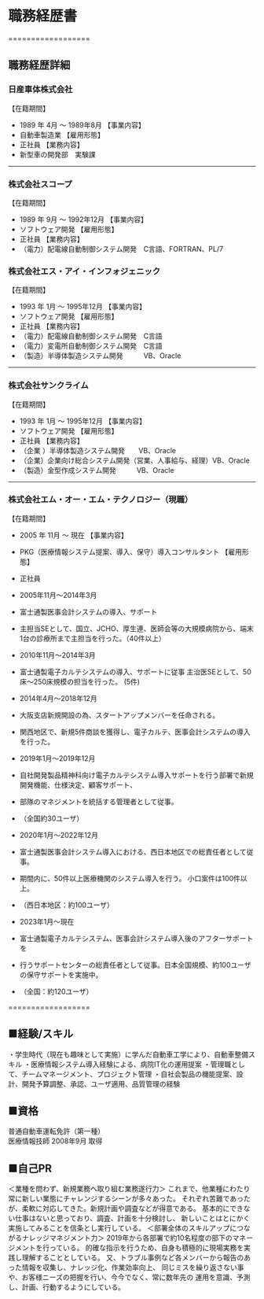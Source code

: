 # 職務経歴書

==================

## 職務経歴詳細
### 日産車体株式会社
【在籍期間】
- 1989 年 4月 ～ 1989年8月
【事業内容】
- 自動車製造業
【雇用形態】
- 正社員
【業務内容】
- 新型車の開発部　実験課


---------------------------------
### 株式会社スコープ
【在籍期間】
- 1989 年 9月 ～ 1992年12月
【事業内容】
- ソフトウェア開発
【雇用形態】
- 正社員
【業務内容】
- （電力）配電線自動制御システム開発　C言語、FORTRAN、PL/7


### 株式会社エス・アイ・インフォジェニック
【在籍期間】
- 1993 年 1月 ～ 1995年12月
【事業内容】
- ソフトウェア開発
【雇用形態】
- 正社員
【業務内容】
- （電力）配電線自動制御システム開発　C言語 
- （電力）変電所自動制御システム開発　C言語 
- （製造）半導体製造システム開発　　　VB、Oracle 


---------------------------------
### 株式会社サンクライム
【在籍期間】
- 1993 年 1月 ～ 1995年12月
【事業内容】
- ソフトウェア開発
【雇用形態】
- 正社員
【業務内容】
- （企業 ）半導体製造システム開発　　VB、Oracle 
- （企業）企業向け総合システム開発（営業、人事給与、経理）VB、Oracle 
- （製造）金型作成システム開発　　　VB、Oracle 

---------------------------------
### 株式会社エム・オー・エム・テクノロジー（現職）
【在籍期間】
- 2005 年 11月 ～ 現在
【事業内容】
- PKG（医療情報システム提案、導入、保守）導入コンサルタント
【雇用形態】
- 正社員
- 2005年11月～2014年3月
- 富士通製医事会計システムの導入、サポート
- 主担当SEとして、国立、JCHO、厚生連、医師会等の大規模病院から、端末1台の診療所まで主担当を行った。（40件以上） 

- 2010年11月～2014年3月
- 富士通製電子カルテシステムの導入、サポートに従事 主治医SEとして、50床～250床規模の担当を行った。 (5件)

- 2014年4月～2018年12月
- 大阪支店新規開設の為、スタートアップメンバーを任命される。
- 関西地区で、新規5件商談を獲得し、電子カルテ、医事会計システムの導入を行った。

- 2019年1月～2019年12月
- 自社開発製品精神科向け電子カルテシステム導入サポートを行う部署で新規開発機能、仕様決定、顧客サポート、
- 部隊のマネジメントを統括する管理者として従事。
- （全国約30ユーザ）

- 2020年1月～2022年12月
- 富士通製医事会計システム導入における、西日本地区での総責任者として従事。 
- 期間内に、50件以上医療機関のシステム導入を行う。 小口案件は100件以上。
- （西日本地区：約100ユーザ）

- 2023年1月～現在 
- 富士通製電子カルテシステム、医事会計システム導入後のアフターサポートを
- 行うサポートセンターの総責任者として従事。日本全国規模、約100ユーザの保守サポートを実施中。 
- （全国：約120ユーザ）


==================

## ■経験/スキル
・学生時代（現在も趣味として実施）に学んだ自動車工学により、自動車整備スキル
・医療情報システム導入経験による、病院IT化の運用提案 ・管理職として、チームマネージメント、プロジェクト管理
・自社会製品の機能提案、設計、開発予算調整、承認、ユーザ適用、品質管理の経験

## ■資格
普通自動車運転免許（第一種） 	
医療情報技師 	2008年9月 取得


## ■自己PR
＜業種を問わず、新規業務へ取り組む業務遂行力＞ 
これまで、他業種にわたり常に新しい業態にチャレンジするシーンが多々あった。
それぞれ苦難であったが、柔軟に対応してきた。新規計画や調査などが得意である。
基本的にできない仕事はないと思っており、調査、計画を十分検討し、
新しいことはとにかく実施してみることを信条とし実行している。 
＜部署全体のスキルアップにつながるナレッジマネジメント力＞ 
2019年から各部署で約10名程度の部下のマネージメントを行っている。
的確な指示を行うため、自身も積極的に現場実務を実践し理解することとしている。
又、トラブル事例など各メンバーから報告のあった情報を収集し、ナレッジ化、作業効率向上、
同じミスを繰り返さない事や、お客様ニーズの把握を行い、今今でなく、常に数年先の
運用を意識、予測し、計画、行動するようにしている。
